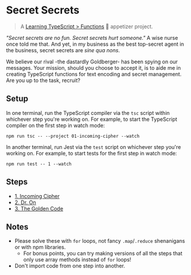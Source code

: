 # Secret Secrets

> A [Learning TypeScript > Functions](https://learning-typescript.com/functions) 🥗 appetizer project.

_"Secret secrets are no fun. Secret secrets hurt someone."_
A wise nurse once told me that.
And yet, in my business as the best top-secret agent in the business, secret secrets are _sine qua nons_.

We believe our rival -the dastardly Goldberger- has been spying on our messages.
Your mission, should you choose to accept it, is to aide me in creating TypeScript functions for text encoding and secret management.
Are you up to the task, recruit?

## Setup

In one terminal, run the TypeScript compiler via the `tsc` script within whichever step you're working on.
For example, to start the TypeScript compiler on the first step in watch mode:

```shell
npm run tsc -- --project 01-incoming-cipher --watch
```

In another terminal, run Jest via the `test` script on whichever step you're working on.
For example, to start tests for the first step in watch mode:

```shell
npm run test -- 1 --watch
```

## Steps

- [1. Incoming Cipher](./01-incoming-cipher)
- [2. Dr. On](./02-dr-on)
- [3. The Golden Code](./03-the-golden-code)

## Notes

- Please solve these with `for` loops, not fancy `.map`/`.reduce` shenanigans or with npm libraries.
  - For bonus points, you can try making versions of all the steps that only use array methods instead of `for` loops!
- Don't import code from one step into another.
